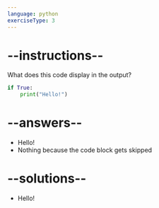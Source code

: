 ```yaml
---
language: python
exerciseType: 3
---
```


# --instructions--

What does this code display in the output?
```python
if True:
    print("Hello!")
```

# --answers--

- Hello!
- Nothing because the code block gets skipped

# --solutions--

- Hello!
